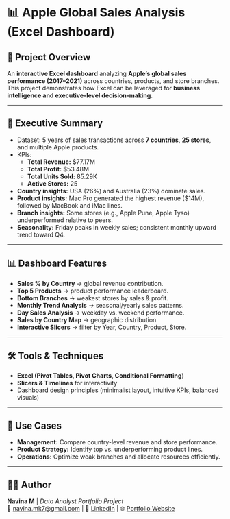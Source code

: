 # 📊 Apple Global Sales Analysis (Excel Dashboard)

## 📌 Project Overview  
An **interactive Excel dashboard** analyzing **Apple’s global sales performance (2017–2021)** across countries, products, and store branches.  
This project demonstrates how Excel can be leveraged for **business intelligence and executive-level decision-making**.  

---

## 🔑 Executive Summary  
- Dataset: 5 years of sales transactions across **7 countries**, **25 stores**, and multiple Apple products.  
- KPIs:  
  - **Total Revenue:** $77.17M  
  - **Total Profit:** $53.48M  
  - **Total Units Sold:** 85.29K  
  - **Active Stores:** 25  
- **Country insights:** USA (26%) and Australia (23%) dominate sales.  
- **Product insights:** Mac Pro generated the highest revenue ($14M), followed by MacBook and iMac lines.  
- **Branch insights:** Some stores (e.g., Apple Pune, Apple Tyso) underperformed relative to peers.  
- **Seasonality:** Friday peaks in weekly sales; consistent monthly upward trend toward Q4.  

---

## 📊 Dashboard Features  
- **Sales % by Country** → global revenue contribution.  
- **Top 5 Products** → product performance leaderboard.  
- **Bottom Branches** → weakest stores by sales & profit.  
- **Monthly Trend Analysis** → seasonal/yearly sales patterns.  
- **Day Sales Analysis** → weekday vs. weekend performance.  
- **Sales by Country Map** → geographic distribution.  
- **Interactive Slicers** → filter by Year, Country, Product, Store.  

---

## 🛠 Tools & Techniques  
- **Excel (Pivot Tables, Pivot Charts, Conditional Formatting)**  
- **Slicers & Timelines** for interactivity  
- Dashboard design principles (minimalist layout, intuitive KPIs, balanced visuals)  

---

## 📌 Use Cases  
- **Management:** Compare country-level revenue and store performance.  
- **Product Strategy:** Identify top vs. underperforming product lines.  
- **Operations:** Optimize weak branches and allocate resources efficiently.  

---

## 👩‍💻 Author  
**Navina M** | *Data Analyst Portfolio Project*  
📧 [navina.mk7@gmail.com](mailto:navina.mk7@gmail.com) | 💼 [LinkedIn](https://www.linkedin.com/in/navina-m/) | 🌐 [Portfolio Website](https://navina-murugadas.github.io/Portfolio/)

